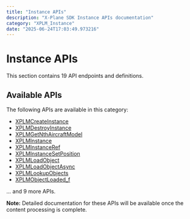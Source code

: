 ```yaml
---
title: "Instance APIs"
description: "X-Plane SDK Instance APIs documentation"
category: "XPLM_Instance"
date: "2025-06-24T17:03:49.973216"
---
```


# Instance APIs

This section contains 19 API endpoints and definitions.

## Available APIs

The following APIs are available in this category:

- [XPLMCreateInstance](https://developer.x-plane.com/sdk/XPLMCreateInstance/)
- [XPLMDestroyInstance](https://developer.x-plane.com/sdk/XPLMDestroyInstance/)
- [XPLMGetNthAircraftModel](https://developer.x-plane.com/sdk/XPLMGetNthAircraftModel/)
- [XPLMInstance](https://developer.x-plane.com/sdk/XPLMInstance/)
- [XPLMInstanceRef](https://developer.x-plane.com/sdk/XPLMInstanceRef/)
- [XPLMInstanceSetPosition](https://developer.x-plane.com/sdk/XPLMInstanceSetPosition/)
- [XPLMLoadObject](https://developer.x-plane.com/sdk/XPLMLoadObject/)
- [XPLMLoadObjectAsync](https://developer.x-plane.com/sdk/XPLMLoadObjectAsync/)
- [XPLMLookupObjects](https://developer.x-plane.com/sdk/XPLMLookupObjects/)
- [XPLMObjectLoaded_f](https://developer.x-plane.com/sdk/XPLMObjectLoaded_f/)

... and 9 more APIs.

**Note:** Detailed documentation for these APIs will be available once the content processing is complete.

